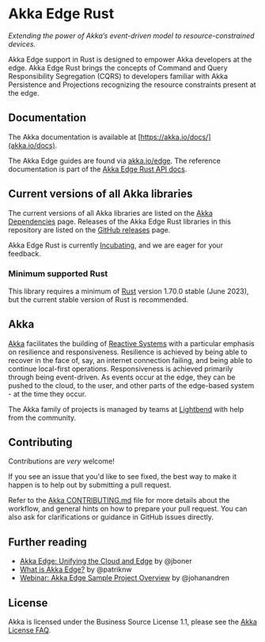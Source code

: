 # Akka Edge Rust

*Extending the power of Akka’s event-driven model to resource-constrained devices.*

Akka Edge support in Rust is designed to empower Akka developers at the edge. Akka Edge Rust brings the concepts of Command and Query Responsibility Segregation (CQRS) to developers familiar with Akka Persistence and Projections recognizing the resource constraints present at the edge.

## Documentation

The Akka documentation is available at [https://akka.io/docs/](akka.io/docs).

The Akka Edge guides are found via [akka.io/edge](https://doc.akka.io/docs/akka-edge/current/guide-rs.html).
The reference documentation is part of the [Akka Edge Rust API docs](https://doc.akka.io/api/akka-edge-rs/current/).

## Current versions of all Akka libraries

The current versions of all Akka libraries are listed on the [Akka Dependencies](https://doc.akka.io/docs/akka-dependencies/current/) page. Releases of the Akka Edge Rust libraries in this repository are listed on the [GitHub releases](https://github.com/akka/akka-edge-rs/releases) page.

Akka Edge Rust is currently [Incubating](https://doc.akka.io/docs/akka-dependencies/current/support-terminology.html#incubating), and we are eager for your feedback.

### Minimum supported Rust

This library requires a minimum of [Rust](https://www.rust-lang.org/) version 1.70.0 stable (June 2023), but the current stable version of Rust is recommended.

## Akka

[Akka](https://akka.io/) facilitates the building of [Reactive Systems](https://www.reactivemanifesto.org/) with a particular emphasis on resilience and responsiveness. 
Resilience is achieved by being able to recover in the face of, say, an internet connection failing, and being able to continue local-first operations. Responsiveness is achieved primarily through being event-driven. As events occur at the edge, they can be pushed to the cloud, to the user, and other parts of the edge-based system - at the time they occur.

The Akka family of projects is managed by teams at [Lightbend](https://lightbend.com) with help from the community.

## Contributing

Contributions are *very* welcome!

If you see an issue that you'd like to see fixed, the best way to make it happen is to help out by submitting a pull request.

Refer to the [Akka CONTRIBUTING.md](https://github.com/akka/.github/blob/master/CONTRIBUTING.md) file for more details about the workflow,
and general hints on how to prepare your pull request. You can also ask for clarifications or guidance in GitHub issues directly.

## Further reading

- [Akka Edge: Unifying the Cloud and Edge](https://www.lightbend.com/blog/akka-edge-unifying-the-cloud-and-edge) by @jboner
- [What is Akka Edge?](https://www.lightbend.com/blog/what-is-akka-edge) by @patriknw
- [Webinar: Akka Edge Sample Project Overview](https://www.lightbend.com/blog/webinar-akka-edge-sample-project-overview) by @johanandren

## License

Akka is licensed under the Business Source License 1.1, please see the [Akka License FAQ](https://www.lightbend.com/akka/license-faq).
